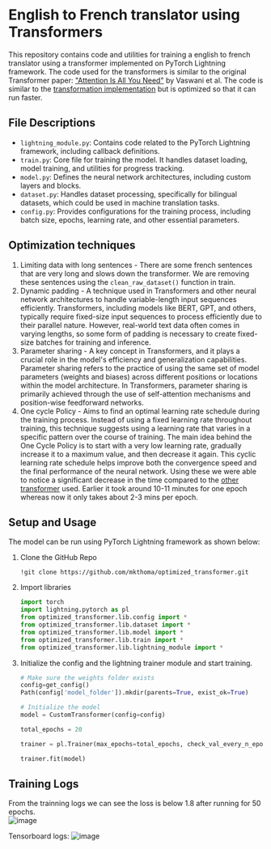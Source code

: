 
# English to French translator using Transformers

This repository contains code and utilities for training a english to french translator using a transformer implemented on PyTorch Lightning framework. The code used for the transformers is similar to the original Transformer paper: ["Attention Is All You Need"](https://arxiv.org/abs/1706.03762) by Vaswani et al. The code is similar to the [transformation implementation](https://github.com/mkthoma/custom_transformer/tree/main) but is optimized so that it can run faster.

## File Descriptions

- `lightning_module.py`: Contains code related to the PyTorch Lightning framework, including callback definitions.
- `train.py`: Core file for training the model. It handles dataset loading, model training, and utilities for progress tracking.
- `model.py`: Defines the neural network architectures, including custom layers and blocks.
- `dataset.py`: Handles dataset processing, specifically for bilingual datasets, which could be used in machine translation tasks.
- `config.py`: Provides configurations for the training process, including batch size, epochs, learning rate, and other essential parameters.

## Optimization techniques
1. Limiting data with long sentences - There are some french sentences that are very long and slows down the transformer. We are removing these sentences using the `clean_raw_dataset()` function in train.
2. Dynamic padding - A technique used in Transformers and other neural network architectures to handle variable-length input sequences efficiently. Transformers, including models like BERT, GPT, and others, typically require fixed-size input sequences to process efficiently due to their parallel nature. However, real-world text data often comes in varying lengths, so some form of padding is necessary to create fixed-size batches for training and inference.
3. Parameter sharing - A key concept in Transformers, and it plays a crucial role in the model's efficiency and generalization capabilities. Parameter sharing refers to the practice of using the same set of model parameters (weights and biases) across different positions or locations within the model architecture. In Transformers, parameter sharing is primarily achieved through the use of self-attention mechanisms and position-wise feedforward networks.
4. One cycle Policy - Aims to find an optimal learning rate schedule during the training process. Instead of using a fixed learning rate throughout training, this technique suggests using a learning rate that varies in a specific pattern over the course of training. The main idea behind the One Cycle Policy is to start with a very low learning rate, gradually increase it to a maximum value, and then decrease it again. This cyclic learning rate schedule helps improve both the convergence speed and the final performance of the neural network.
Using these we were able to notice a significant decrease in the time compared to the [other transformer](https://github.com/mkthoma/custom_transformer/tree/main) used. Earlier it took around 10-11 minutes for one epoch whereas now it only takes about 2-3 mins per epoch.

## Setup and Usage
The model can be run using PyTorch Lightning framework as shown below:
1. Clone the GitHub Repo

    ```
    !git clone https://github.com/mkthoma/optimized_transformer.git
    ```
2. Import libraries

    ```python
    import torch
    import lightning.pytorch as pl
    from optimized_transformer.lib.config import *
    from optimized_transformer.lib.dataset import *
    from optimized_transformer.lib.model import *
    from optimized_transformer.lib.train import *
    from optimized_transformer.lib.lightning_module import *
    ```
3. Initialize the config and the lightning trainer module and start training.
    ```python
    # Make sure the weights folder exists
    config=get_config()
    Path(config['model_folder']).mkdir(parents=True, exist_ok=True)

    # Initialize the model
    model = CustomTransformer(config=config)

    total_epochs = 20

    trainer = pl.Trainer(max_epochs=total_epochs, check_val_every_n_epoch=10, callbacks=[save_model()])

    trainer.fit(model)
    ```
## Training Logs

From the trainning logs we can see the loss is below 1.8 after running for 50 epochs.  
![image](https://github.com/mkthoma/optimized_transformer/assets/135134412/5ab8ceed-ecc2-4dde-88b9-a71d17e079fb)

Tensorboard logs:
![image](https://github.com/mkthoma/optimized_transformer/assets/135134412/321899b7-c5f3-4907-9696-1b4f70622221)
